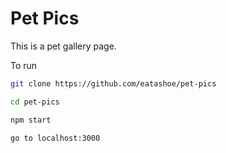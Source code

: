 # Pet Pics

This is a pet gallery page.

To run

```sh
git clone https://github.com/eatashoe/pet-pics

cd pet-pics

npm start

go to localhost:3000
```

